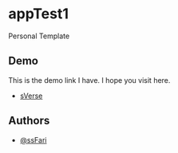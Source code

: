 # appTest1

Personal Template
## Demo

This is the demo link I have. I hope you visit here.

- [sVerse](https://ssfari.github.io/Calculator/)

## Authors

- [@ssFari](https://github.com/ssFari)

